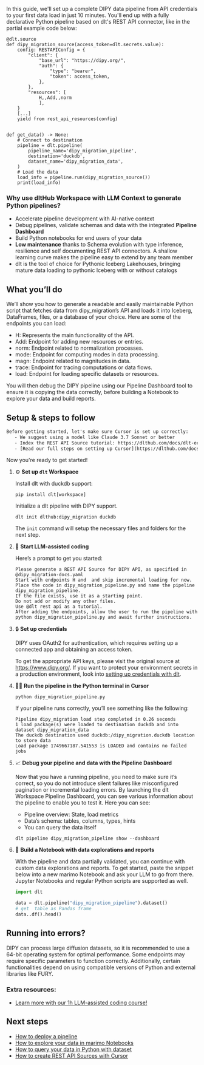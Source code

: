In this guide, we'll set up a complete DIPY data pipeline from API credentials to your first data load in just 10 minutes. You'll end up with a fully declarative Python pipeline based on dlt's REST API connector, like in the partial example code below:

```python-outcome
@dlt.source
def dipy_migration_source(access_token=dlt.secrets.value):
    config: RESTAPIConfig = {
        "client": {
            "base_url": "https://dipy.org/",
            "auth": {
                "type": "bearer",
                "token": access_token,
            },
        },
        "resources": [
            H,,Add,,norm
            ],
    }
    [...]
    yield from rest_api_resources(config)


def get_data() -> None:
    # Connect to destination
    pipeline = dlt.pipeline(
        pipeline_name='dipy_migration_pipeline',
        destination='duckdb',
        dataset_name='dipy_migration_data', 
    )
    # Load the data
    load_info = pipeline.run(dipy_migration_source())
    print(load_info) 
```

### Why use dltHub Workspace with LLM Context to generate Python pipelines?

- Accelerate pipeline development with AI-native context
- Debug pipelines, validate schemas and data with the integrated **Pipeline Dashboard**
- Build Python notebooks for end users of your data
- **Low maintenance** thanks to Schema evolution with type inference, resilience and self documenting REST API connectors. A shallow learning curve makes the pipeline easy to extend by any team member
- dlt is the tool of choice for Pythonic Iceberg Lakehouses, bringing mature data loading to pythonic Iceberg with or without catalogs

## What you’ll do

We’ll show you how to generate a readable and easily maintainable Python script that fetches data from dipy_migration’s API and loads it into Iceberg, DataFrames, files, or a database of your choice. Here are some of the endpoints you can load:

- H: Represents the main functionality of the API.
- Add: Endpoint for adding new resources or entries.
- norm: Endpoint related to normalization processes.
- mode: Endpoint for computing modes in data processing.
- magn: Endpoint related to magnitudes in data.
- trace: Endpoint for tracing computations or data flows.
- load: Endpoint for loading specific datasets or resources.

You will then debug the DIPY pipeline using our Pipeline Dashboard tool to ensure it is copying the data correctly, before building a Notebook to explore your data and build reports.

## Setup & steps to follow

```default
Before getting started, let's make sure Cursor is set up correctly:
   - We suggest using a model like Claude 3.7 Sonnet or better
   - Index the REST API Source tutorial: https://dlthub.com/docs/dlt-ecosystem/verified-sources/rest_api/ and add it to context as **@dlt rest api**
   - [Read our full steps on setting up Cursor](https://dlthub.com/docs/dlt-ecosystem/llm-tooling/cursor-restapi#23-configuring-cursor-with-documentation)
```

Now you're ready to get started!

1. ⚙️ **Set up `dlt` Workspace**
    
    Install dlt with duckdb support:
    ```shell
    pip install dlt[workspace]
    ```

    Initialize a dlt pipeline with DIPY support.
    ```shell
    dlt init dlthub:dipy_migration duckdb
    ```

    The `init` command will setup the necessary files and folders for the next step.
    
2. 🤠 **Start LLM-assisted coding**
    
    Here’s a prompt to get you started:
    
    ```prompt
    Please generate a REST API Source for DIPY API, as specified in @dipy_migration-docs.yaml 
    Start with endpoints H and  and skip incremental loading for now. 
    Place the code in dipy_migration_pipeline.py and name the pipeline dipy_migration_pipeline. 
    If the file exists, use it as a starting point. 
    Do not add or modify any other files. 
    Use @dlt rest api as a tutorial. 
    After adding the endpoints, allow the user to run the pipeline with python dipy_migration_pipeline.py and await further instructions.
    ```

    
3. 🔒 **Set up credentials** 
    
    DIPY uses OAuth2 for authentication, which requires setting up a connected app and obtaining an access token.
    
    To get the appropriate API keys, please visit the original source at https://www.dipy.org/.
    If you want to protect your environment secrets in a production environment, look into [setting up credentials with dlt](https://dlthub.com/docs/walkthroughs/add_credentials).
    
4. 🏃‍♀️ **Run the pipeline in the Python terminal in Cursor**
    
    ```shell
    python dipy_migration_pipeline.py
    ```
    
    If your pipeline runs correctly, you’ll see something like the following:
    
    ```shell
    Pipeline dipy_migration load step completed in 0.26 seconds
    1 load package(s) were loaded to destination duckdb and into dataset dipy_migration_data
    The duckdb destination used duckdb:/dipy_migration.duckdb location to store data
    Load package 1749667187.541553 is LOADED and contains no failed jobs
    ```
    
5. 📈 **Debug your pipeline and data with the Pipeline Dashboard**

    Now that you have a running pipeline, you need to make sure it’s correct, so you do not introduce silent failures like misconfigured pagination or incremental loading errors. By launching the dlt Workspace Pipeline Dashboard, you can see various information about the pipeline to enable you to test it. Here you can see:
    - Pipeline overview: State, load metrics
    - Data’s schema: tables, columns, types, hints
    - You can query the data itself
    
    ```shell
    dlt pipeline dipy_migration_pipeline show --dashboard
    ```
    
6. 🐍 **Build a Notebook with data explorations and reports**

    With the pipeline and data partially validated, you can continue with custom data explorations and reports. To get started, paste the snippet below into a new marimo Notebook and ask your LLM to go from there. Jupyter Notebooks and regular Python scripts are supported as well.

    
    ```python
    import dlt

   data = dlt.pipeline("dipy_migration_pipeline").dataset()
   # get  table as Pandas frame
   data..df().head()
    ```

## Running into errors?

DIPY can process large diffusion datasets, so it is recommended to use a 64-bit operating system for optimal performance. Some endpoints may require specific parameters to function correctly. Additionally, certain functionalities depend on using compatible versions of Python and external libraries like FURY.

### Extra resources:

- [Learn more with our 1h LLM-assisted coding course!](https://www.youtube.com/watch?v=GGid70rnJuM)

## Next steps

- [How to deploy a pipeline](https://dlthub.com/docs/walkthroughs/deploy-a-pipeline)
- [How to explore your data in marimo Notebooks](https://dlthub.com/docs/general-usage/dataset-access/marimo)
- [How to query your data in Python with dataset](https://dlthub.com/docs/general-usage/dataset-access/dataset)
- [How to create REST API Sources with Cursor](https://dlthub.com/docs/dlt-ecosystem/llm-tooling/cursor-restapi)